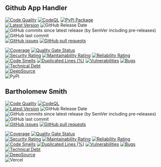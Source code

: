 ## Github App Handler

[![Code Quality](https://github.com/heitorpolidoro/github-app-handler/actions/workflows/code_quality.yml/badge.svg)](https://github.com/heitorpolidoro/github-app-handler/actions/workflows/code_quality.yml)
[![CodeQL](https://github.com/heitorpolidoro/github-app-handler/actions/workflows/github-code-scanning/codeql/badge.svg)](https://github.com/heitorpolidoro/github-app-handler/actions/workflows/github-code-scanning/codeql)
[![PyPi Package](https://github.com/heitorpolidoro/github-app-handler/actions/workflows/pypi-publish.yml/badge.svg)](https://github.com/heitorpolidoro/github-app-handler/actions/workflows/pypi-publish.yml)
<br>
[![Latest Version](https://img.shields.io/github/v/release/heitorpolidoro/github-app-handler?label=Latest%20Version)](https://github.com/heitorpolidoro/github-app-handler/releases/latest)
![GitHub Release Date](https://img.shields.io/github/release-date/heitorpolidoro/github-app-handler)
![GitHub commits since latest release (by SemVer including pre-releases)](https://img.shields.io/github/commits-since/heitorpolidoro/github-app-handler/latest)
![GitHub last commit](https://img.shields.io/github/last-commit/heitorpolidoro/github-app-handler)
<br>
[![GitHub issues](https://img.shields.io/github/issues/heitorpolidoro/github-app-handler)](https://github.com/heitorpolidoro/github-app-handler/issues)
[![GitHub pull requests](https://img.shields.io/github/issues-pr/heitorpolidoro/github-app-handler)](https://github.com/heitorpolidoro/github-app-handler/pulls)


[![Coverage](https://sonarcloud.io/api/project_badges/measure?project=heitorpolidoro_github-app-handler&metric=coverage)](https://sonarcloud.io/summary/new_code?id=heitorpolidoro_github-app-handler)
[![Quality Gate Status](https://sonarcloud.io/api/project_badges/measure?project=heitorpolidoro_github-app-handler&metric=alert_status)](https://sonarcloud.io/summary/new_code?id=heitorpolidoro_github-app-handler)
<br>
[![Security Rating](https://sonarcloud.io/api/project_badges/measure?project=heitorpolidoro_github-app-handler&metric=security_rating)](https://sonarcloud.io/summary/new_code?id=heitorpolidoro_github-app-handler)
[![Maintainability Rating](https://sonarcloud.io/api/project_badges/measure?project=heitorpolidoro_github-app-handler&metric=sqale_rating)](https://sonarcloud.io/summary/new_code?id=heitorpolidoro_github-app-handler)
[![Reliability Rating](https://sonarcloud.io/api/project_badges/measure?project=heitorpolidoro_github-app-handler&metric=reliability_rating)](https://sonarcloud.io/summary/new_code?id=heitorpolidoro_github-app-handler)
<br>
[![Code Smells](https://sonarcloud.io/api/project_badges/measure?project=heitorpolidoro_github-app-handler&metric=code_smells)](https://sonarcloud.io/summary/new_code?id=heitorpolidoro_github-app-handler)
[![Duplicated Lines (%)](https://sonarcloud.io/api/project_badges/measure?project=heitorpolidoro_github-app-handler&metric=duplicated_lines_density)](https://sonarcloud.io/summary/new_code?id=heitorpolidoro_github-app-handler)
[![Vulnerabilities](https://sonarcloud.io/api/project_badges/measure?project=heitorpolidoro_github-app-handler&metric=vulnerabilities)](https://sonarcloud.io/summary/new_code?id=heitorpolidoro_github-app-handler)
[![Bugs](https://sonarcloud.io/api/project_badges/measure?project=heitorpolidoro_github-app-handler&metric=bugs)](https://sonarcloud.io/summary/new_code?id=heitorpolidoro_github-app-handler)
[![Technical Debt](https://sonarcloud.io/api/project_badges/measure?project=heitorpolidoro_github-app-handler&metric=sqale_index)](https://sonarcloud.io/summary/new_code?id=heitorpolidoro_github-app-handler)
<br>
[![DeepSource](https://app.deepsource.com/gh/heitorpolidoro/github-app-handler.svg/?label=active+issues&show_trend=true&token=hZuHoQ-gd4kIPgNuSX0X_QT2)](https://app.deepsource.com/gh/heitorpolidoro/github-app-handler/)
<br>
![PyPI](https://img.shields.io/pypi/v/github-app-handler?label=PyPi%20package)
## Bartholomew Smith

[![Code Quality](https://github.com/heitorpolidoro/bartholomew-smith/actions/workflows/code_quality.yml/badge.svg)](https://github.com/heitorpolidoro/bartholomew-smith/actions/workflows/code_quality.yml)
[![CodeQL](https://github.com/heitorpolidoro/bartholomew-smith/actions/workflows/github-code-scanning/codeql/badge.svg)](https://github.com/heitorpolidoro/bartholomew-smith/actions/workflows/github-code-scanning/codeql)
<br>
[![Latest Version](https://img.shields.io/github/v/release/heitorpolidoro/bartholomew-smith?label=Latest%20Version)](https://github.com/heitorpolidoro/bartholomew-smith/releases/latest)
![GitHub Release Date](https://img.shields.io/github/release-date/heitorpolidoro/bartholomew-smith)
![GitHub commits since latest release (by SemVer including pre-releases)](https://img.shields.io/github/commits-since/heitorpolidoro/bartholomew-smith/latest)
![GitHub last commit](https://img.shields.io/github/last-commit/heitorpolidoro/bartholomew-smith)
<br>
[![GitHub issues](https://img.shields.io/github/issues/heitorpolidoro/bartholomew-smith)](https://github.com/heitorpolidoro/bartholomew-smith/issues)
[![GitHub pull requests](https://img.shields.io/github/issues-pr/heitorpolidoro/bartholomew-smith)](https://github.com/heitorpolidoro/bartholomew-smith/pulls)


[![Coverage](https://sonarcloud.io/api/project_badges/measure?project=heitorpolidoro_bartholomew-smith&metric=coverage)](https://sonarcloud.io/summary/new_code?id=heitorpolidoro_bartholomew-smith)
[![Quality Gate Status](https://sonarcloud.io/api/project_badges/measure?project=heitorpolidoro_bartholomew-smith&metric=alert_status)](https://sonarcloud.io/summary/new_code?id=heitorpolidoro_bartholomew-smith)
<br>
[![Security Rating](https://sonarcloud.io/api/project_badges/measure?project=heitorpolidoro_bartholomew-smith&metric=security_rating)](https://sonarcloud.io/summary/new_code?id=heitorpolidoro_bartholomew-smith)
[![Maintainability Rating](https://sonarcloud.io/api/project_badges/measure?project=heitorpolidoro_bartholomew-smith&metric=sqale_rating)](https://sonarcloud.io/summary/new_code?id=heitorpolidoro_bartholomew-smith)
[![Reliability Rating](https://sonarcloud.io/api/project_badges/measure?project=heitorpolidoro_bartholomew-smith&metric=reliability_rating)](https://sonarcloud.io/summary/new_code?id=heitorpolidoro_bartholomew-smith)
<br>
[![Code Smells](https://sonarcloud.io/api/project_badges/measure?project=heitorpolidoro_bartholomew-smith&metric=code_smells)](https://sonarcloud.io/summary/new_code?id=heitorpolidoro_bartholomew-smith)
[![Duplicated Lines (%)](https://sonarcloud.io/api/project_badges/measure?project=heitorpolidoro_bartholomew-smith&metric=duplicated_lines_density)](https://sonarcloud.io/summary/new_code?id=heitorpolidoro_bartholomew-smith)
[![Vulnerabilities](https://sonarcloud.io/api/project_badges/measure?project=heitorpolidoro_bartholomew-smith&metric=vulnerabilities)](https://sonarcloud.io/summary/new_code?id=heitorpolidoro_bartholomew-smith)
[![Bugs](https://sonarcloud.io/api/project_badges/measure?project=heitorpolidoro_bartholomew-smith&metric=bugs)](https://sonarcloud.io/summary/new_code?id=heitorpolidoro_bartholomew-smith)
[![Technical Debt](https://sonarcloud.io/api/project_badges/measure?project=heitorpolidoro_bartholomew-smith&metric=sqale_index)](https://sonarcloud.io/summary/new_code?id=heitorpolidoro_bartholomew-smith)
<br>
[![DeepSource](https://app.deepsource.com/gh/heitorpolidoro/bartholomew-smith.svg/?label=active+issues&show_trend=true&token=hZuHoQ-gd4kIPgNuSX0X_QT2)](https://app.deepsource.com/gh/heitorpolidoro/bartholomew-smith/)
<br>
![Vercel](https://vercelbadge.vercel.app/api/heitorpolidoro/bartholomew-smith)
